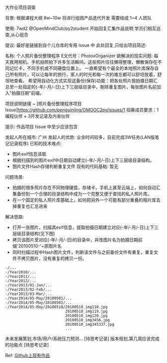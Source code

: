 大作业项目调查

背景: 根据课程大纲
8w~10w 将进行组团产品迭代开发
需要结成 1~4 人团队

使用:
7wd2 @OpenMindClub/py2student 开始回复汇集作品说明
学员们相互巡查,从心组合

提议:
最好是链接到自个儿仓库的专用 Issue 中
此处回复,只给出项目简述:

名称: 个人照片备份整理程序
E文代号：PhotoxOrganizer
欲解决的现实问题: 
每天我用相机、手机拍照拍下许多生活瞬间。这些照片往往懒得整理，懒散保存在不同记忆卡，不同手机或不同硬盘位置上。
一直希望有个最全的本地照片库保存自己所有照片，可以让每年的旅行，家人的时光和每一次的难忘都可以舒坦放着，舒坦地查看。
希望用自动化方式实现这备份(保存)功能：把各处照片按拍摄日期汇总至一处指定的(-年/-月/-日)上下三层级目录中，剔除重复图片，每张图片名前加入"拍摄日期"前缀。

项目说明链接 ~ [照片备份整理程序项目Issue]https://github.com/penguinjing/OMOOC2py/issues/1
招募成员要求：1编程伙伴 + 3开发记录及内省伙伴

提示: 作品项目 Issue 中至少应该包含

发起人所在城市: 广州
发起人的优势: 业余时间较多，目前完成3W任务(LAN版笔记记录程序)
已知的技术难点: 
- 图片exif信息读取
- 根据扫描到的图片exif中日期自动建立(-年/-月/-日)上下三层级目录结构，
- 图片文件Hash存储判断重复文件
现有的代码基础: 暂无

问题场景: 
- 拍摄的很多照片存在不同物理硬盘，存储卡，手机上甚至云端上，如何自动汇集备份到一个合理的目录结构中成为一个完整又便于查找的私人照片库。
- 在一个固定的私人照片库基础上，如何把另外一个可能有部分重叠的相片库去掉重复也汇总进来

解决思路:
- 打开一张图片，扫描其exif信息，提取拍摄日期建立对应(-年/-月/-日)上下三层级目录结构(见下图)
- 拷贝该图片至对应(-年/-月/-日)的目录中，并改图片名为拍摄日期前缀'20100510-'+原图片名
- 同时扫描过程中Hash图片文件，判断该文件与之前备份文件有重复。重复文件不拷贝图片，没有重复的拷贝一份。

```
-/...
-/Year2010/...
-/Year2011/...
-/Year2012/...
-/Year2013/01-Jan/...
-/Year2013/02-Feb/...
-/Year2013/03-Mar/...
-/Year2014/05-May/20100501/...
-/Year2014/05-May/20100502/...
-/Year2014/05-May/20100510/20100510_img110.jpg
                           20100510_img119.jpg
                           20100510_img120.jpg
                           20100510_img3456.jpg
                           20100510_img345337.jpg
                           ...
```

未来发展策划,市场/用户/系统压力预测...
[待思考记录]
版本规划,第几周应该完成的功能点
[待思考记录]

Ref: 
[Github上现有作品](https://github.com/search?l=Python&q=photo+organizer&type=Repositories&utf8=%E2%9C%93)